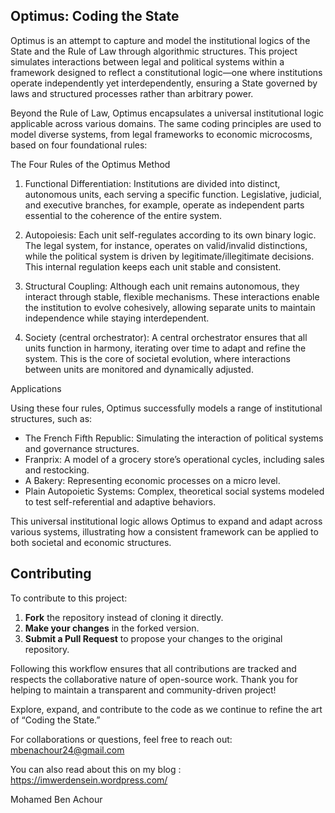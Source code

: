 ## Optimus: Coding the State 

Optimus is an attempt to capture and model the institutional logics of the State and the Rule of Law through algorithmic structures. This project simulates interactions between legal and political systems within a framework designed to reflect a constitutional logic—one where institutions operate independently yet interdependently, ensuring a State governed by laws and structured processes rather than arbitrary power.

Beyond the Rule of Law, Optimus encapsulates a universal institutional logic applicable across various domains. The same coding principles are used to model diverse systems, from legal frameworks to economic microcosms, based on four foundational rules:

The Four Rules of the Optimus Method

1. Functional Differentiation: Institutions are divided into distinct, autonomous units, each serving a specific function. Legislative, judicial, and executive branches, for example, operate as independent parts essential to the coherence of the entire system.
   
2. Autopoiesis: Each unit self-regulates according to its own binary logic. The legal system, for instance, operates on valid/invalid distinctions, while the political system is driven by legitimate/illegitimate decisions. This internal regulation keeps each unit stable and consistent.

3. 	Structural Coupling: Although each unit remains autonomous, they interact through stable, flexible mechanisms. These interactions enable the institution to evolve cohesively, allowing separate units to maintain independence while staying interdependent.

4. Society (central orchestrator): A central orchestrator ensures that all units function in harmony, iterating over time to adapt and refine the system. This is the core of societal evolution, where interactions between units are monitored and dynamically adjusted.

Applications

Using these four rules, Optimus successfully models a range of institutional structures, such as:

- The French Fifth Republic: Simulating the interaction of political systems and governance structures.
- Franprix: A model of a grocery store’s operational cycles, including sales and restocking.
- A Bakery: Representing economic processes on a micro level.
- Plain Autopoietic Systems: Complex, theoretical social systems modeled to test self-referential and adaptive behaviors.

This universal institutional logic allows Optimus to expand and adapt across various systems, illustrating how a consistent framework can be applied to both societal and economic structures.

## Contributing

To contribute to this project:

1. **Fork** the repository instead of cloning it directly.
2. **Make your changes** in the forked version.
3. **Submit a Pull Request** to propose your changes to the original repository.

Following this workflow ensures that all contributions are tracked and respects the collaborative nature of open-source work. Thank you for helping to maintain a transparent and community-driven project!

Explore, expand, and contribute to the code as we continue to refine the art of “Coding the State.”

For collaborations or questions, feel free to reach out: mbenachour24@gmail.com

You can also read about this on my blog : https://imwerdensein.wordpress.com/

Mohamed Ben Achour
